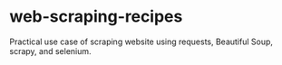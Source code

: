 # web-scraping-recipes
Practical use case of scraping website using requests, Beautiful Soup, scrapy, and selenium. 

